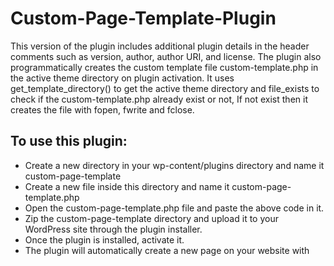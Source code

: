 # Custom-Page-Template-Plugin
This version of the plugin includes additional plugin details in the header comments such as version, author, author URI, and license. The plugin also programmatically creates the custom template file custom-template.php in the active theme directory on plugin activation.
It uses get_template_directory() to get the active theme directory and file_exists to check if the custom-template.php already exist or not, If not exist then it creates the file with fopen, fwrite and fclose.


## To use this plugin:

- Create a new directory in your wp-content/plugins directory and name it custom-page-template
- Create a new file inside this directory and name it custom-page-template.php
- Open the custom-page-template.php file and paste the above code in it.
- Zip the custom-page-template directory and upload it to your WordPress site through the plugin installer.
- Once the plugin is installed, activate it.
- The plugin will automatically create a new page on your website with
